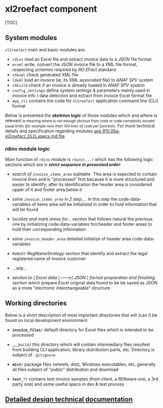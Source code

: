 <!-- NOTE:
- This is the general technical design for `xl2roefactPyPi` component
- The DLD doc is a tech desc of every module, functions
-->


# xl2roefact component

[TOC]



## System modules

`xl2roefact` main and basic modules are:

* `rdinv` read an Excel file and extract invoice data to a JSON file format
* `wrxml`  write, convert the JSON invoice file to a XML file format, respecting schemes required by *RO EFact* standard
* `chkxml` check generated XML file
* `ldxml` load an invoice (ie, its XML associated file) to *ANAF SPV system*
* `chkisld` check if an invoice is already loaded in *ANAF SPV system*
* `config_settings` define system settings & parameters mainly used in invoice info / data detection and extract from invoice Excel format file
* `app_cli` contains the code for `xl2roefact` application command line (CLI) format


Below is presented the ***skeleton logic*** of those modules which and where is relevant <small markdpwn="1">ie meaning where is not enough obvious from code or code complexity exceed usual limits (*for example nore than 100 lines of code per function*)</small>. For more technical details and specification regarding modules [see 810.05a-xl2roefact_DLD_specs.md file](./810.05a-xl2roefact_DLD_specs.md)


### rdinv module logic

Main function of `rdinv` module is `rdinv(...)` which has the following logic sections which are in ***strict sequence in presented order***:

* *search of `invoice_items_area` subtable*. This area is expected to contain invoice lines and is "processed" first because it is more structured and easier to identify; after its identification the header area is considered upper of it and footer area below it

* *solve `invoice_items_area` in 2 step...*. In this step the code-data-variables of items area will be initialized in order to hold information that will be found

* *localize and mark areas for...* section that follows natural the previous one by initializing code-data-variables forcheader and footer areas to hold their corresponding information

* *solve `invoice_header_area`* detailed initialize of header area code-data-variables

* *`ReNaSt`-RegNameStrategy* section that identify and extract the legal registered name of invoice customer

* ...wip... <!-- #FIXME here is a wip (@240115) area that need to be included after finish it -->

* *section to ( Excel data )--->( JSON ) format preparation and finishing* section which prepare Excel original data found to be be saved as JSON as a more "electronic interchangeable" structure




## Working directories

Below is a short description of most important directories that will (can !) be found on local development environment.

* __`invoice_files/`__ default directory for Excel files which is intended to be processed

* ___`build/` this directory which will contain intermediary files resulted from building CLI application, library distribution parts, etc. Directory is subject of `.gitignore`

* ___`dist/`___ package files (wheels, dist), Windows executables, etc, generally all files subject of "public" distribution and download

* __`test_*/`__ contains test invoice samples (from client, a RENware one, a 3rd party one) and some useful specs in dev & test process













<!--#FIXME move at the beginning of doc as a general description and 1st level breakdown of `xl2roefactPyPi` component (ie, a kind of "who's who") -->




## [Detailed design technical documentation](./810.05a-xl2roefact_DLD_specs.md)



